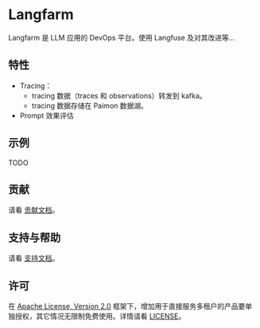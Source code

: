 # Langfarm

Langfarm 是 LLM 应用的 DevOps 平台。使用 Langfuse 及对其改进等...

## 特性

* Tracing：
  * tracing 数据（traces 和 observations）转发到 kafka。
  * tracing 数据存储在 Paimon 数据湖。
* Prompt 效果评估


## 示例

TODO

## 贡献

请看 [贡献文档](CONTRIBUTING.md)。

## 支持与帮助

请看 [支持文档](SUPPORT.md)。

## 许可

在 [Apache License, Version 2.0](https://opensource.org/license/apache-2-0) 框架下，增加用于直接服务多租户的产品要单独授权，其它情况无限制免费使用。详情请看 [LICENSE](LICENSE)。